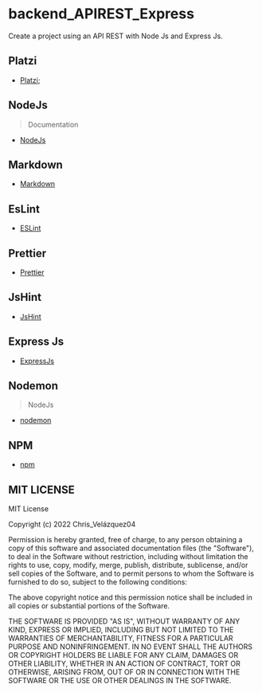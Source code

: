 # backend_APIREST_Express

Create a project using an API REST with Node Js and Express Js.

## Platzi

- [Platzi](https://platzi.com/home);

## NodeJs

> Documentation

- [NodeJs](https://nodejs.org/en/docs/)

## Markdown

- [Markdown](https://www.youtube.com/watch?v=oxaH9CFpeEE&t=1s)

## EsLint

- [ESLint](https://eslint.org/)

## Prettier

- [Prettier](https://prettier.io/)

## JsHint

- [JsHint](https://www.npmjs.com/package/jshint)

## Express Js

- [ExpressJs](https://expressjs.com/es/)

## Nodemon

> NodeJs

- [nodemon](https://nodemon.io/)

## NPM

- [npm](https://www.npmjs.com/)

## MIT LICENSE

MIT License

Copyright (c) 2022 Chris_Velázquez04

Permission is hereby granted, free of charge, to any person obtaining a copy
of this software and associated documentation files (the "Software"), to deal
in the Software without restriction, including without limitation the rights
to use, copy, modify, merge, publish, distribute, sublicense, and/or sell
copies of the Software, and to permit persons to whom the Software is
furnished to do so, subject to the following conditions:

The above copyright notice and this permission notice shall be included in all
copies or substantial portions of the Software.

THE SOFTWARE IS PROVIDED "AS IS", WITHOUT WARRANTY OF ANY KIND, EXPRESS OR
IMPLIED, INCLUDING BUT NOT LIMITED TO THE WARRANTIES OF MERCHANTABILITY,
FITNESS FOR A PARTICULAR PURPOSE AND NONINFRINGEMENT. IN NO EVENT SHALL THE
AUTHORS OR COPYRIGHT HOLDERS BE LIABLE FOR ANY CLAIM, DAMAGES OR OTHER
LIABILITY, WHETHER IN AN ACTION OF CONTRACT, TORT OR OTHERWISE, ARISING FROM,
OUT OF OR IN CONNECTION WITH THE SOFTWARE OR THE USE OR OTHER DEALINGS IN THE
SOFTWARE.
